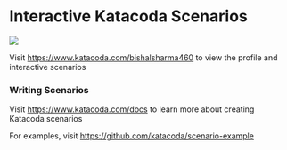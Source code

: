 # Interactive Katacoda Scenarios

[![](http://shields.katacoda.com/katacoda/bishalsharma460/count.svg)](https://www.katacoda.com/bishalsharma460 "Get your profile on Katacoda.com")

Visit https://www.katacoda.com/bishalsharma460 to view the profile and interactive scenarios

### Writing Scenarios
Visit https://www.katacoda.com/docs to learn more about creating Katacoda scenarios

For examples, visit https://github.com/katacoda/scenario-example
